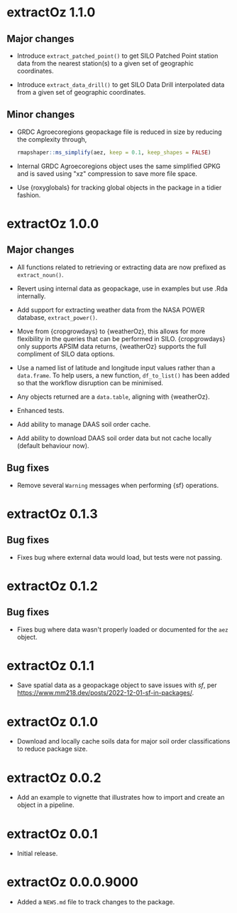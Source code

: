 # extractOz 1.1.0

## Major changes

-   Introduce `extract_patched_point()` to get SILO Patched Point station data from the nearest station(s) to a given set of geographic coordinates.

-   Introduce `extract_data_drill()` to get SILO Data Drill interpolated data from a given set of geographic coordinates.

## Minor changes

-   GRDC Agroecoregions geopackage file is reduced in size by reducing the complexity through,
    ```r
    rmapshaper::ms_simplify(aez, keep = 0.1, keep_shapes = FALSE)
    ```
    
-   Internal GRDC Agroecoregions object uses the same simplified GPKG and is saved using "xz" compression to save more file space.

-   Use {roxyglobals} for tracking global objects in the package in a tidier fashion.

# extractOz 1.0.0

## Major changes

-   All functions related to retrieving or extracting data are now prefixed as `extract_noun()`.

-   Revert using internal data as geopackage, use in examples but use .Rda internally.

-   Add support for extracting weather data from the NASA POWER database, `extract_power()`.

-   Move from {cropgrowdays} to {weatherOz}, this allows for more flexibility in the queries that can be performed in SILO.
{cropgrowdays} only supports APSIM data returns, {weatherOz} supports the full compliment of SILO data options.

-   Use a named list of latitude and longitude input values rather than a `data.frame`.
To help users, a new function, `df_to_list()` has been added so that the workflow disruption can be minimised.

-   Any objects returned are a `data.table`, aligning with {weatherOz}.

-   Enhanced tests.

-   Add ability to manage DAAS soil order cache.

-   Add ability to download DAAS soil order data but not cache locally (default behaviour now).

## Bug fixes

-   Remove several `Warning` messages when performing {sf} operations.

# extractOz 0.1.3

## Bug fixes

-   Fixes bug where external data would load, but tests were not passing.

# extractOz 0.1.2

## Bug fixes

-   Fixes bug where data wasn't properly loaded or documented for the `aez` object.

# extractOz 0.1.1

-   Save spatial data as a geopackage object to save issues with *sf*, per <https://www.mm218.dev/posts/2022-12-01-sf-in-packages/>.

# extractOz 0.1.0

-   Download and locally cache soils data for major soil order classifications to reduce package size.

# extractOz 0.0.2

-   Add an example to vignette that illustrates how to import and create an object in a pipeline.

# extractOz 0.0.1

-   Initial release.

# extractOz 0.0.0.9000

-   Added a `NEWS.md` file to track changes to the package.
